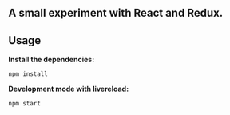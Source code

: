 
## A small experiment with React and Redux.

## Usage

__Install the dependencies:__

`npm install`

__Development mode with livereload:__

`npm start`

